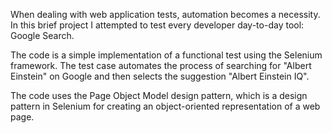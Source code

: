 When dealing with web application tests, automation becomes a necessity. 
In this brief project I attempted to test every developer day-to-day tool: Google Search.

The code is a simple implementation of a functional test using the Selenium framework. The test case automates the process of searching for "Albert Einstein" on Google and then selects the suggestion "Albert Einstein IQ".

The code uses the Page Object Model design pattern, which is a design pattern in Selenium for creating an object-oriented representation of a web page.
